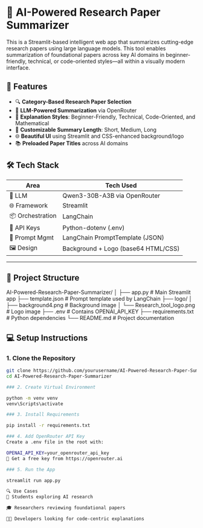 # 🤖 AI-Powered Research Paper Summarizer

This is a Streamlit-based intelligent web app that summarizes cutting-edge research papers using large language models. This tool enables summarization of foundational papers across key AI domains in beginner-friendly, technical, or code-oriented styles—all within a visually modern interface.

## 🚀 Features

- 🔍 **Category-Based Research Paper Selection**
- 🧠 **LLM-Powered Summarization** via OpenRouter
- 🎨 **Explanation Styles**: Beginner-Friendly, Technical, Code-Oriented, and Mathematical
- 📏 **Customizable Summary Length**: Short, Medium, Long
- 🌐 **Beautiful UI** using Streamlit and CSS-enhanced background/logo
- 📚 **Preloaded Paper Titles** across AI domains

## 🛠️ Tech Stack

| Area         | Tech Used                           |
|--------------|--------------------------------------|
| 🧠 LLM        | Qwen3-30B-A3B via OpenRouter        |
| 🌐 Framework | Streamlit                          |
| 📦 Orchestration | LangChain                      |
| 🔐 API Keys   | Python-dotenv (.env)               |
| 📄 Prompt Mgmt| LangChain PromptTemplate (JSON)    |
| 🖼️ Design     | Background + Logo (base64 HTML/CSS) |

---

## 📁 Project Structure

AI-Powered-Research-Paper-Summarizer/
│
├── app.py # Main Streamlit app
├── template.json # Prompt template used by LangChain
├── logo/
│ ├── background4.png # Background image
│ └── Research_tool_logo.png # Logo image
├── .env # Contains OPENAI_API_KEY
├── requirements.txt # Python dependencies
└── README.md # Project documentation

## 💻 Setup Instructions

### 1. Clone the Repository
```bash
git clone https://github.com/yourusername/AI-Powered-Research-Paper-Summarizer.git
cd AI-Powered-Research-Paper-Summarizer

### 2. Create Virtual Environment

python -m venv venv
venv\Scripts\activate

### 3. Install Requirements

pip install -r requirements.txt

### 4. Add OpenRouter API Key
Create a .env file in the root with:

OPENAI_API_KEY=your_openrouter_api_key
🔑 Get a free key from https://openrouter.ai

### 5. Run the App

streamlit run app.py

🔍 Use Cases
📖 Students exploring AI research

🎓 Researchers reviewing foundational papers

👨‍💻 Developers looking for code-centric explanations


